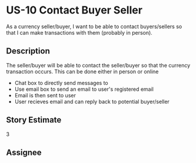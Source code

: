 # US-10 Contact Buyer Seller

As a currency seller/buyer, I want to be able to contact buyers/sellers so that I can make transactions with them (probably in person).

## Description

The seller/buyer will be able to contact the seller/buyer so that the currency transaction occurs. This can be done either in person or online

* Chat box to directly send messages to
* Use email box to send an email to user's registered email
* Email is then sent to user
* User recieves email and can reply back to potential buyer/seller

## Story Estimate

3

## Assignee